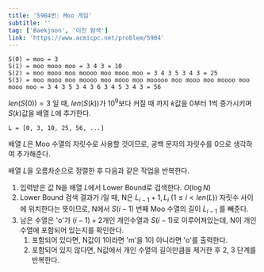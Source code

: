 ```yaml
---
title: '5904번: Moo 게임'
subtitle: ''
tag: ['Baekjoon', '이진 탐색']
link: 'https://www.acmicpc.net/problem/5904'
---
```


```
S(0) = moo = 3
S(1) = moo mooo moo = 3 4 3 = 10
S(2) = moo mooo moo moooo moo mooo moo = 3 4 3 5 3 4 3 = 25
S(3) = moo mooo moo moooo moo mooo moo mooooo moo mooo moo moooo moo mooo moo = 3 4 3 5 3 4 3 6 3 4 5 3 4 3 = 56
```

$len(S(0)) = 3$ 일 때, $len(S(k))$가 $10^9$보다 커질 때 까지 $k$값을 0부터 1씩 증가시키며 $S(k)$값을 배열 $L$에 추가한다.

```text
L = [0, 3, 10, 25, 56, ...]
```

배열 $L$은 Moo 수열의 자릿수로 사용할 것이므로, 공백 문자의 자릿수를 0으로 생각하여 추가해준다.


배열 $L$을 오름차순으로 정렬한 후 다음과 같은 작업을 반복한다.

1. 입력받은 값 N을 배열 $L$에서 Lower Bound로 검색한다. $O(\log N)$
2. Lower Bound 검색 결과가 $i$일 때, N은 $L_{i-1} + 1, L_i$ $(1 \leq i < len(L))$ 자릿수 사이에 위치한다는 뜻이므로, N에서 $S(i-1)$ 번째 Moo 수열의 길이 $L_{i-1}$ 를 빼준다.
3. 남은 수열은 'o'가 $(i-1)+2$개인 개인수열과 $S(i-1)$로 이루어져있는데, N이 개인 수열에 포함되어 있는지를 확인한다.
    1. 포함되어 있다면, N값이 1이라면 'm'을 1이 아니라면 'o'를 출력한다.
    2. 포함되어 있지 않다면, N값에서 개인 수열의 길이만큼을 제거한 후 2, 3 단계를 반복한다.
